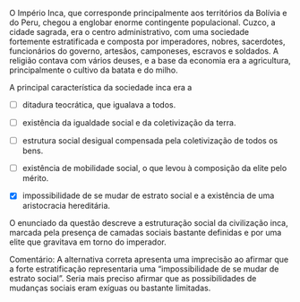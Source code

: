 

O Império Inca, que corresponde principalmente aos territórios da Bolívia e do Peru, chegou a englobar enorme contingente populacional. Cuzco, a cidade sagrada, era o centro administrativo, com uma sociedade fortemente estratificada e composta por imperadores, nobres, sacerdotes, funcionários do governo, artesãos, camponeses, escravos e soldados. A religião contava com vários deuses, e a base da economia era a agricultura, principalmente o cultivo da batata e do milho.

A principal característica da sociedade inca era a



- [ ] ditadura teocrática, que igualava a todos.
- [ ] existência da igualdade social e da coletivização da terra.
- [ ] estrutura social desigual compensada pela coletivização de todos os bens.
- [ ] existência de mobilidade social, o que levou à composição da elite pelo mérito.
- [x] impossibilidade de se mudar de estrato social e a existência de uma aristocracia hereditária.


O enunciado da questão descreve a estruturação social da civilização inca, marcada pela presença de camadas sociais bastante definidas e por uma elite que gravitava em torno do imperador.

Comentário: A alternativa correta apresenta uma imprecisão ao afirmar que a forte estratificação representaria uma “impossibilidade de se mudar de estrato social”. Seria mais preciso afirmar que as possibilidades de mudanças sociais eram exíguas ou bastante limitadas.
